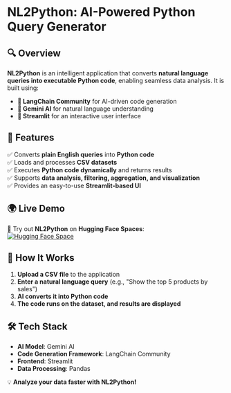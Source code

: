 # **NL2Python: AI-Powered Python Query Generator**  

## 🔍 Overview  
**NL2Python** is an intelligent application that converts **natural language queries into executable Python code**, enabling seamless data analysis. It is built using:  

- **🔹 LangChain Community** for AI-driven code generation  
- **🔹 Gemini AI** for natural language understanding  
- **🔹 Streamlit** for an interactive user interface  

## 🚀 Features  
✅ Converts **plain English queries** into **Python code**  
✅ Loads and processes **CSV datasets**  
✅ Executes **Python code dynamically** and returns results  
✅ Supports **data analysis, filtering, aggregation, and visualization**  
✅ Provides an easy-to-use **Streamlit-based UI**  

## 🌍 Live Demo  
🚀 Try out **NL2Python** on **Hugging Face Spaces**:  
[![Hugging Face Space](https://img.shields.io/badge/HuggingFace-Demo-orange?logo=huggingface)](https://huggingface.co/spaces/Balams/NL2Python)  

## 🔗 How It Works  
1. **Upload a CSV file** to the application  
2. **Enter a natural language query** (e.g., "Show the top 5 products by sales")  
3. **AI converts it into Python code**  
4. **The code runs on the dataset, and results are displayed**  

## 🛠️ Tech Stack  
- **AI Model**: Gemini AI  
- **Code Generation Framework**: LangChain Community  
- **Frontend**: Streamlit  
- **Data Processing**: Pandas  

💡 **Analyze your data faster with NL2Python!**  
